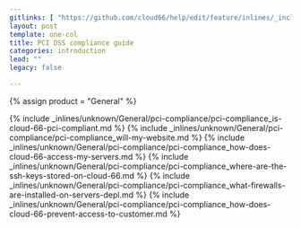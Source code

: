 ```yaml
---
gitlinks: [ "https://github.com/cloud66/help/edit/feature/inlines/_includes/_inlines/unknown/General/pci-compliance/pci-compliance_is-cloud-66-pci-compliant.html", "https://github.com/cloud66/help/edit/feature/inlines/_includes/_inlines/unknown/General/pci-compliance/pci-compliance_will-my-website.html", "https://github.com/cloud66/help/edit/feature/inlines/_includes/_inlines/unknown/General/pci-compliance/pci-compliance_how-does-cloud-66-access-my-servers.html", "https://github.com/cloud66/help/edit/feature/inlines/_includes/_inlines/unknown/General/pci-compliance/pci-compliance_where-are-the-ssh-keys-stored-on-cloud-66.html", "https://github.com/cloud66/help/edit/feature/inlines/_includes/_inlines/unknown/General/pci-compliance/pci-compliance_what-firewalls-are-installed-on-servers-depl.html", "https://github.com/cloud66/help/edit/feature/inlines/_includes/_inlines/unknown/General/pci-compliance/pci-compliance_how-does-cloud-66-prevent-access-to-customer.html" ]
layout: post
template: one-col
title: PCI DSS compliance guide
categories: introduction
lead: ""
legacy: false

---
```

{% assign product = "General" %}

{% include _inlines/unknown/General/pci-compliance/pci-compliance_is-cloud-66-pci-compliant.md %}
{% include _inlines/unknown/General/pci-compliance/pci-compliance_will-my-website.md %}
{% include _inlines/unknown/General/pci-compliance/pci-compliance_how-does-cloud-66-access-my-servers.md %}
{% include _inlines/unknown/General/pci-compliance/pci-compliance_where-are-the-ssh-keys-stored-on-cloud-66.md %}
{% include _inlines/unknown/General/pci-compliance/pci-compliance_what-firewalls-are-installed-on-servers-depl.md %}
{% include _inlines/unknown/General/pci-compliance/pci-compliance_how-does-cloud-66-prevent-access-to-customer.md %}
